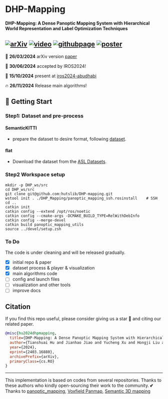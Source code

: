 # DHP-Mapping
**DHP-Mapping: A Dense Panoptic Mapping System with Hierarchical World Representation and Label Optimization Techniques**

[![arXiv](https://img.shields.io/badge/arXiv-2403.16880-b31b1b?logo=arxiv&logoColor=white)](https://arxiv.org/abs/2403.16880)
[![video](https://img.shields.io/badge/video-YouTube-FF0000?logo=youtube&logoColor=white)](https://youtu.be/F1NCSWK26I8)
[![githubpage](https://img.shields.io/badge/Website-DHPMapping-blue)](https://hutslib.github.io/DHP-Mapping/)
[![poster](https://img.shields.io/badge/IROS2024|Poster-6495ed?style=flat&logo=Shotcut&logoColor=wihte)](https://hkustconnect-my.sharepoint.com/:b:/g/personal/thuaj_connect_ust_hk/ESZvkPJNLNhJgKkzg-YgRg0BE7kvqr6TG9x7gPKziITIGQ?e=JkErLB)
---
📜 **26/03/2024** arXiv version [paper](https://arxiv.org/abs/2403.16880)

🚀 **30/06/2024** accepted by IROS2024!

🤗 **15/10/2024** present at [iros2024-abudhabi](https://iros2024-abudhabi.org/)

🔥 **26/11/2024** Release main algorithms!

## 🎈 Getting Start
### Step1: Dataset and pre-process
#### SemanticKITTI
- prepare the dataset to desire format, following [dataset](panoptic_mapping_utils/src/kitti_dataset/README.md).
#### flat
- Download the dataset from the [ASL Datasets](https://projects.asl.ethz.ch/datasets/doku.php?id=panoptic_mapping).
### Step2 Workspace setup
```sudo apt-get install python3-pip python3-wstool
mkdir -p DHP_ws/src
cd DHP_ws/src
git clone git@github.com:hutslib/DHP-mapping.git
wstool init . ./DHP_Mapping/panoptic_mapping_ssh.rosinstall    # SSH
cd ..
catkin init
catkin config --extend /opt/ros/noetic
catkin config --cmake-args -DCMAKE_BUILD_TYPE=RelWithDebInfo
catkin config --merge-devel
catkin build panoptic_mapping_utils
source ../devel/setup.zsh
```
### To Do

The code is under cleaning and will be released gradually.

- [x] initial repo & paper
- [x] dataset process & player & visualization
- [x] main algorithms code
- [ ] config and launch files
- [ ] visualization and other tools
- [ ] improve docs
## Citation

If you find this repo useful, please consider giving us a star 🌟 and citing our related paper.

```bibtex
@misc{hu2024dhpmapping,
  title={DHP-Mapping: A Dense Panoptic Mapping System with Hierarchical World Representation and Label Optimization Techniques},
  author={Tianshuai Hu and Jianhao Jiao and Yucheng Xu and Hongji Liu and Sheng Wang and Ming Liu},
  year={2024},
  eprint={2403.16880},
  archivePrefix={arXiv},
  primaryClass={cs.RO}
}

```
---
This implementation is based on codes from several repositories. Thanks to these authors who kindly open-sourcing their work to the community.
💕 Thanks to [panoptic_mapping](https://github.com/ethz-asl/panoptic_mapping), [Voxfield Panmap](https://github.com/VIS4ROB-lab/voxfield-panmap), [Semantic 3D mapping](https://github.com/shichaoy/semantic_3d_mapping)
